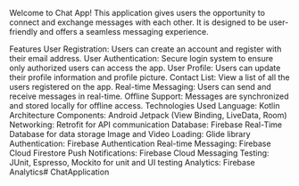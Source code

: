 Welcome to Chat App! This application gives users the opportunity to connect and exchange messages with each other. It is designed to be user-friendly and offers a seamless messaging experience.

Features
User Registration: Users can create an account and register with their email address.
User Authentication: Secure login system to ensure only authorized users can access the app.
User Profile: Users can update their profile information and profile picture.
Contact List: View a list of all the users registered on the app.
Real-time Messaging: Users can send and receive messages in real-time.
Offline Support: Messages are synchronized and stored locally for offline access.
Technologies Used
Language: Kotlin
Architecture Components: Android Jetpack (View Binding, LiveData, Room)
Networking: Retrofit for API communication
Database: Firebase Real-Time Database for data storage
Image and Video Loading: Glide library
Authentication: Firebase Authentication
Real-time Messaging: Firebase Cloud Firestore
Push Notifications: Firebase Cloud Messaging
Testing: JUnit, Espresso, Mockito for unit and UI testing
Analytics: Firebase Analytics# ChatApplication
